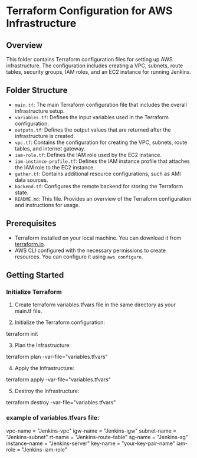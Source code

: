 # Terraform Configuration for AWS Infrastructure

## Overview

This folder contains Terraform configuration files for setting up AWS infrastructure. The configuration includes creating a VPC, subnets, route tables, security groups, IAM roles, and an EC2 instance for running Jenkins.

## Folder Structure

- `main.tf`: The main Terraform configuration file that includes the overall infrastructure setup.
- `variables.tf`: Defines the input variables used in the Terraform configuration.
- `outputs.tf`: Defines the output values that are returned after the infrastructure is created.
- `vpc.tf`: Contains the configuration for creating the VPC, subnets, route tables, and internet gateway.
- `iam-role.tf`: Defines the IAM role used by the EC2 instance.
- `iam-instance-profile.tf`: Defines the IAM instance profile that attaches the IAM role to the EC2 instance.
- `gather.tf`: Contains additional resource configurations, such as AMI data sources.
- `backend.tf`: Configures the remote backend for storing the Terraform state.
- `README.md`: This file. Provides an overview of the Terraform configuration and instructions for usage.

## Prerequisites

- Terraform installed on your local machine. You can download it from [terraform.io](https://www.terraform.io/downloads.html).
- AWS CLI configured with the necessary permissions to create resources. You can configure it using `aws configure`.

## Getting Started

### Initialize Terraform

1. Create terraform variables.tfvars file in the same directory as your main.tf file.

2. Initialize the Terraform configuration:

terraform init

3. Plan the Infrastructure:

terraform plan -var-file="variables.tfvars"

4. Apply the Infrastructure:

terraform apply -var-file="variables.tfvars"

5. Destroy the Infrastructure:

terraform destroy -var-file="variables.tfvars"

### example of variables.tfvars file:

vpc-name = "Jenkins-vpc"
igw-name = "Jenkins-igw"
subnet-name = "Jenkins-subnet"
rt-name = "Jenkins-route-table"
sg-name = "Jenkins-sg"
instance-name = "Jenkins-server"
key-name = "your-key-pair-name"
iam-role = "Jenkins-iam-role"
